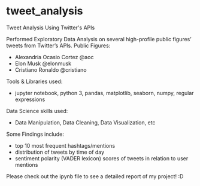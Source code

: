 # tweet_analysis
Tweet Analysis Using Twitter's APIs

Performed Exploratory Data Analysis on several high-profile public figures’ tweets from Twitter’s APIs.
Public Figures:
- Alexandria Ocasio Cortez @aoc
- Elon Musk @elonmusk
- Cristiano Ronaldo @cristiano

Tools & Libraries used:
- jupyter notebook, python 3, pandas, matplotlib, seaborn, numpy, regular expressions

Data Science skills used:
- Data Manipulation, Data Cleaning, Data Visualization, etc

Some Findings include: 
- top 10 most frequent hashtags/mentions
- distribution of tweets by time of day
- sentiment polarity (VADER lexicon) scores of tweets in relation to user mentions

Please check out the ipynb file to see a detailed report of my project! :D
